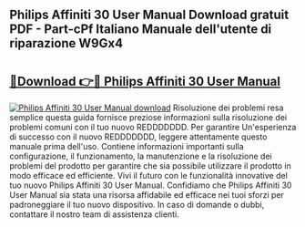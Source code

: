 ## Philips Affiniti 30 User Manual Download gratuit PDF - Part-cPf Italiano Manuale dell'utente di riparazione W9Gx4

# <h2><a href="http://dfbihrn.blite.top/?on=Philips+Affiniti+30+User+Manual">🔗Download 👉🔴 Philips Affiniti 30 User Manual</a></h2>

[![Philips Affiniti 30 User Manual download](https://i.imgur.com/lujVjoI.png)](http://dfbihrn.blite.top/?on=Philips+Affiniti+30+User+Manual)
Risoluzione dei problemi resa semplice questa guida fornisce preziose informazioni sulla risoluzione dei problemi comuni con il tuo nuovo REDDDDDDD. Per garantire Un'esperienza di successo con il nuovo REDDDDDDD, leggere attentamente questo manuale prima dell'uso. Contiene informazioni importanti sulla configurazione, il funzionamento, la manutenzione e la risoluzione dei problemi del prodotto per garantire che sia possibile utilizzare il prodotto in modo efficace ed efficiente. Vivi il futuro con le funzionalità innovative del tuo nuovo Philips Affiniti 30 User Manual. Confidiamo che Philips Affiniti 30 User Manual sia stata una risorsa affidabile ed efficace nei tuoi sforzi per padroneggiare il tuo nuovo dispositivo. In caso di domande o dubbi, contattare il nostro team di assistenza clienti.
